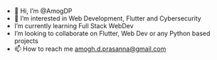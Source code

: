 - 👋 Hi, I’m @AmogDP
- 👀 I’m interested in Web Development, Flutter and Cybersecurity
- I’m currently learning Full Stack WebDev
- I’m looking to collaborate on Flutter, Web Dev or any Python based projects
- 📫 How to reach me amogh.d.prasanna@gmail.com

<!---
AmogDP/AmogDP is a ✨ special ✨ repository because its `README.md` (this file) appears on your GitHub profile.
You can click the Preview link to take a look at your changes.
--->
